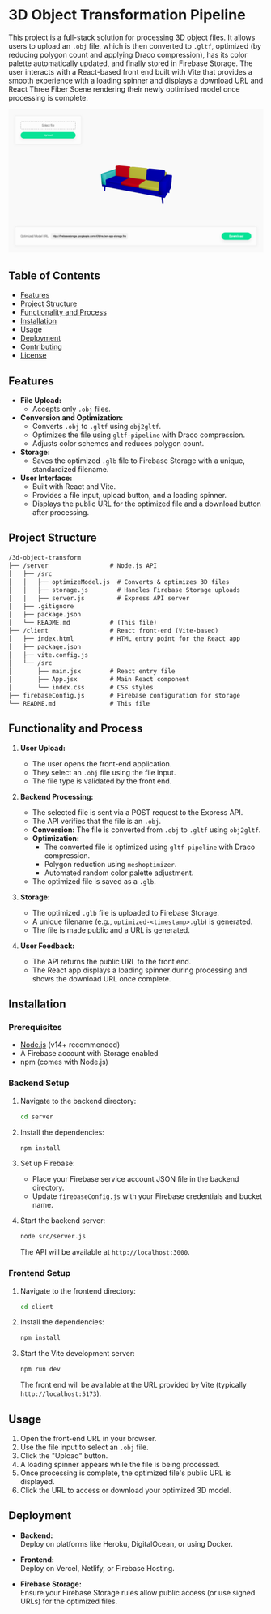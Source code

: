 # 3D Object Transformation Pipeline

This project is a full-stack solution for processing 3D object files. It allows users to upload an `.obj` file, which is then converted to `.gltf`, optimized (by reducing polygon count and applying Draco compression), has its color palette automatically updated, and finally stored in Firebase Storage. The user interacts with a React-based front end built with Vite that provides a smooth experience with a loading spinner and displays a download URL and React Three Fiber Scene rendering their newly optimised model once processing is complete.

![Screnshot](/screenshot.png?raw=true "Screenshot")

## Table of Contents

- [Features](#features)
- [Project Structure](#project-structure)
- [Functionality and Process](#functionality-and-process)
- [Installation](#installation)
- [Usage](#usage)
- [Deployment](#deployment)
- [Contributing](#contributing)
- [License](#license)

## Features

- **File Upload:**  
  - Accepts only `.obj` files.
- **Conversion and Optimization:**  
  - Converts `.obj` to `.gltf` using `obj2gltf`.
  - Optimizes the file using `gltf-pipeline` with Draco compression.
  - Adjusts color schemes and reduces polygon count.
- **Storage:**  
  - Saves the optimized `.glb` file to Firebase Storage with a unique, standardized filename.
- **User Interface:**  
  - Built with React and Vite.
  - Provides a file input, upload button, and a loading spinner.
  - Displays the public URL for the optimized file and a download button after processing.

## Project Structure

```
/3d-object-transform
├── /server                 # Node.js API
│   ├── /src
│   │   ├── optimizeModel.js  # Converts & optimizes 3D files
│   │   ├── storage.js        # Handles Firebase Storage uploads
│   │   ├── server.js         # Express API server
│   ├── .gitignore
│   ├── package.json
│   └── README.md           # (This file)
├── /client                 # React front-end (Vite-based)
│   ├── index.html          # HTML entry point for the React app
│   ├── package.json
│   ├── vite.config.js
│   └── /src
│       ├── main.jsx        # React entry file
│       ├── App.jsx         # Main React component
│       └── index.css       # CSS styles
├── firebaseConfig.js       # Firebase configuration for storage
└── README.md               # This file
```

## Functionality and Process

1. **User Upload:**
   - The user opens the front-end application.
   - They select an `.obj` file using the file input.
   - The file type is validated by the front end.

2. **Backend Processing:**
   - The selected file is sent via a POST request to the Express API.
   - The API verifies that the file is an `.obj`.
   - **Conversion:** The file is converted from `.obj` to `.gltf` using `obj2gltf`.
   - **Optimization:**  
     - The converted file is optimized using `gltf-pipeline` with Draco compression.
     - Polygon reduction using `meshoptimizer`. 
     - Automated random color palette adjustment.
   - The optimized file is saved as a `.glb`.

3. **Storage:**
   - The optimized `.glb` file is uploaded to Firebase Storage.
   - A unique filename (e.g., `optimized-<timestamp>.glb`) is generated.
   - The file is made public and a URL is generated.

4. **User Feedback:**
   - The API returns the public URL to the front end.
   - The React app displays a loading spinner during processing and shows the download URL once complete.

## Installation

### Prerequisites

- [Node.js](https://nodejs.org/) (v14+ recommended)
- A Firebase account with Storage enabled
- npm (comes with Node.js)

### Backend Setup

1. Navigate to the backend directory:
   ```bash
   cd server
   ```

2. Install the dependencies:
   ```bash
   npm install
   ```

3. Set up Firebase:
   - Place your Firebase service account JSON file in the backend directory.
   - Update `firebaseConfig.js` with your Firebase credentials and bucket name.

4. Start the backend server:
   ```bash
   node src/server.js
   ```
   The API will be available at `http://localhost:3000`.

### Frontend Setup

1. Navigate to the frontend directory:
   ```bash
   cd client
   ```

2. Install the dependencies:
   ```bash
   npm install
   ```

3. Start the Vite development server:
   ```bash
   npm run dev
   ```
   The front end will be available at the URL provided by Vite (typically `http://localhost:5173`).

## Usage

1. Open the front-end URL in your browser.
2. Use the file input to select an `.obj` file.
3. Click the "Upload" button.
4. A loading spinner appears while the file is being processed.
5. Once processing is complete, the optimized file's public URL is displayed.
6. Click the URL to access or download your optimized 3D model.

## Deployment

- **Backend:**  
  Deploy on platforms like Heroku, DigitalOcean, or using Docker.
  
- **Frontend:**  
  Deploy on Vercel, Netlify, or Firebase Hosting.
  
- **Firebase Storage:**  
  Ensure your Firebase Storage rules allow public access (or use signed URLs) for the optimized files.